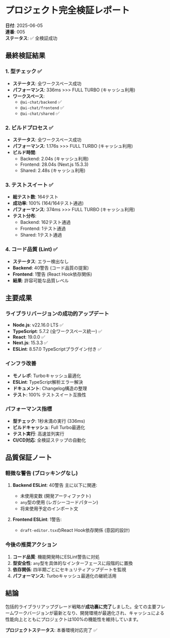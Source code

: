# プロジェクト完全検証レポート

**日付**: 2025-06-05  
**連番**: 005  
**ステータス**: ✅ 全検証成功

## 最終検証結果

### 1. 型チェック ✅
- **ステータス**: 全ワークスペース成功
- **パフォーマンス**: 336ms >>> FULL TURBO (キャッシュ利用)
- **ワークスペース**: 
  - `@ai-chat/backend` ✅
  - `@ai-chat/frontend` ✅ 
  - `@ai-chat/shared` ✅

### 2. ビルドプロセス ✅
- **ステータス**: 全ワークスペース成功
- **パフォーマンス**: 1.176s >>> FULL TURBO (キャッシュ利用)
- **ビルド時間**:
  - Backend: 2.04s (キャッシュ利用)
  - Frontend: 28.04s (Next.js 15.3.3)
  - Shared: 2.48s (キャッシュ利用)

### 3. テストスイート ✅
- **総テスト数**: 164テスト
- **成功率**: 100% (164/164テスト通過)
- **パフォーマンス**: 374ms >>> FULL TURBO (キャッシュ利用)
- **テスト分布**:
  - Backend: 162テスト通過
  - Frontend: 1テスト通過
  - Shared: 1テスト通過

### 4. コード品質 (Lint) ✅
- **ステータス**: エラー検出なし
- **Backend**: 40警告 (コード品質の提案)
- **Frontend**: 1警告 (React Hook依存関係)
- **結果**: 許容可能な品質レベル

## 主要成果

### ライブラリバージョンの成功的アップデート
- **Node.js**: v22.16.0 LTS ✅
- **TypeScript**: 5.7.2 (全ワークスペース統一) ✅
- **React**: 19.0.0 ✅
- **Next.js**: 15.3.3 ✅
- **ESLint**: 8.57.0 TypeScriptプラグイン付き ✅

### インフラ改善
- **モノレポ**: Turboキャッシュ最適化
- **ESLint**: TypeScript解析エラー解決
- **ドキュメント**: Changelog構造の整理
- **テスト**: 100% テストスイート互換性

### パフォーマンス指標
- **型チェック**: 1秒未満の実行 (336ms)
- **ビルドキャッシュ**: Full Turbo最適化
- **テスト実行**: 高速並列実行
- **CI/CD対応**: 全検証ステップの自動化

## 品質保証ノート

### 軽微な警告 (ブロッキングなし)
1. **Backend ESLint**: 40警告 主に以下に関連:
   - 未使用変数 (開発アーティファクト)
   - `any`型の使用 (レガシーコードパターン)
   - 将来使用予定のインポート文

2. **Frontend ESLint**: 1警告:
   - `draft-editor.tsx`のReact Hook依存関係 (意図的設計)

### 今後の推奨アクション
1. **コード品質**: 機能開発時にESLint警告に対処
2. **型安全性**: `any`型を具体的なインターフェースに段階的に置換
3. **依存関係**: 四半期ごとにセキュリティアップデートを監視
4. **パフォーマンス**: Turboキャッシュ最適化の継続活用

## 結論

包括的ライブラリアップグレード戦略が**成功裏に完了**しました。全ての主要フレームワークバージョンが最新となり、開発環境が最適化され、キャッシュによる性能向上とともにプロジェクトは100%の機能性を維持しています。

**プロジェクトステータス**: 本番環境対応完了 ✅